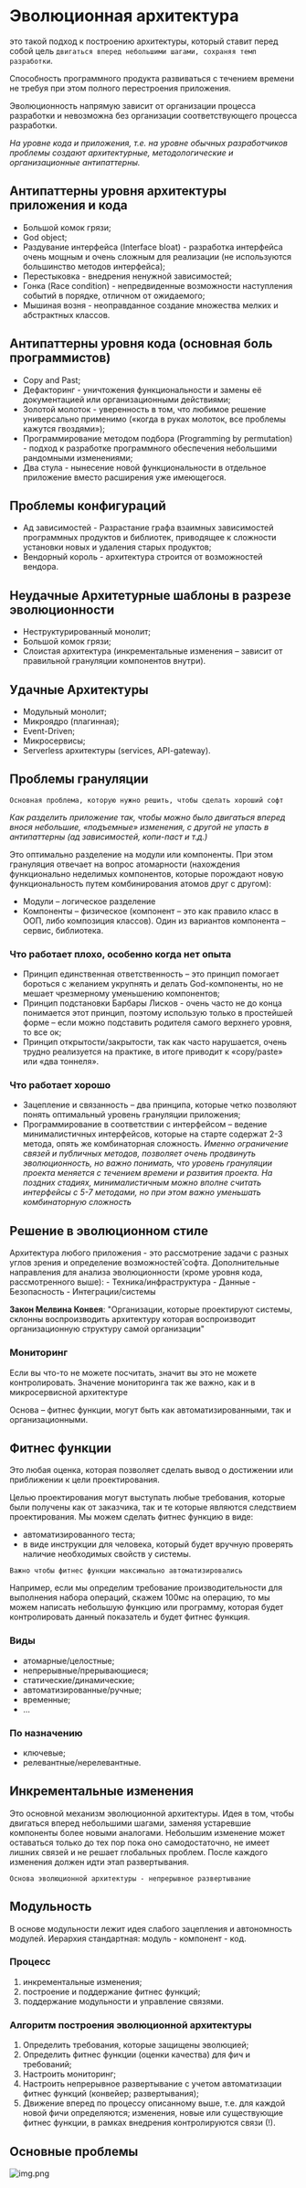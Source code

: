 # Эволюционная архитектура

это такой подход к построению архитектуры, который ставит перед собой цель `двигаться вперед небольшими шагами, сохраняя темп разработки`. 

Способность программного продукта развиваться с течением времени не требуя при этом полного перестроения приложения.

Эволюционность напрямую зависит от организации процесса разработки и невозможна без организации соответствующего процесса разработки.

_На уровне кода и приложения, т.е. на уровне обычных разработчиков проблемы создают архитектурные, методологические и организационные антипаттерны._

## Антипаттерны уровня архитектуры приложения и кода
- Большой комок грязи;
- God object;
- Раздувание интерфейса (Interface bloat) - разработка интерфейса очень мощным и очень сложным для реализации (не используются большинство методов интерфейса);
- Перестыковка - внедрения ненужной зависимостей;
- Гонка (Race condition) - непредвиденные возможности наступления событий в порядке, отличном от ожидаемого;
- Мышиная возня - неоправданное создание множества мелких и абстрактных классов.

## Антипаттерны уровня кода (основная боль программистов)
- Copy and Past;
- Дефакторинг - уничтожения функциональности и замены её документацией или организационными действиями;
- Золотой молоток - уверенность в том, что любимое решение универсально применимо («когда в руках молоток, все проблемы кажутся гвоздями»);
- Программирование методом подбора (Programming by permutation) - подход к разработке программного обеспечения небольшими рандомными изменениями;
- Два стула - нынесение новой функциональности в отдельное приложение вместо расширения уже имеющегося.

## Проблемы конфигураций
- Ад зависимостей - Разрастание графа взаимных зависимостей программных продуктов и библиотек, приводящее к сложности установки новых и удаления старых продуктов;
- Вендорный король - архитектура строится от возможностей вендора.

## Неудачные Архитетурные шаблоны в разрезе эволюционности
- Неструктурированный монолит;
- Большой комок грязи;
- Слоистая архитектура (инкрементальные изменения – зависит от правильной грануляции компонентов внутри).

## Удачные Архитектуры
- Модульный монолит;
- Микроядро (плагинная);
- Event-Driven;
- Микросервисы;
- Serverless архитектуры (services, API-gateway).

## Проблемы грануляции
`Основная проблема, которую нужно решить, чтобы сделать хороший софт`

_Как разделить приложение так, чтобы можно было двигаться вперед внося небольшие, «подъемные» изменения, с другой не упасть в антипаттерны (ад зависимостей, копи-паст и т.д.)_

Это оптимально разделение на модули или компоненты. При этом грануляция отвечает на вопрос атомарности (нахождения функционально неделимых компонентов, которые порождают новую функциональность путем комбинирования атомов друг с другом):

- Модули – логическое разделение
- Компоненты – физическое (компонент – это как правило класс в ООП, либо композиция классов). Один из вариантов компонента – сервис, библиотека.

### Что работает плохо, особенно когда нет опыта
- Принцип единственная ответственность – это принцип помогает бороться с желанием укрупнять и делать God-компоненты, но не мешает чрезмерному уменьшению компонентов;
- Принцип подстановки Барбары Лисков - очень часто не до конца понимается этот принцип, поэтому использую только в простейшей форме – если можно подставить родителя самого верхнего уровня, то все ок;
- Принцип открытости/закрытости, так как часто нарушается, очень трудно реализуется на практике, в итоге приводит к «copy/paste» или «два тоннеля».

### Что работает хорошо
- Зацепление и связанность – два принципа, которые четко позволяют понять оптимальный уровень грануляции приложения;
- Программирование в соответствии с интерфейсом – ведение минималистичных интерфейсов, которые на старте содержат 2-3 метода, опять же комбинаторная сложность. _Именно ограничение связей и публичных методов, позволяет очень продвинуть эволюционность, но важно понимать, что уровень грануляции проекта меняется с течением времени и развития проекта. На поздних стадиях, минималистичным можно вполне считать интерфейсы с 5-7 методами, но при этом важно уменьшать комбинаторную сложность_

## Решение в эволюционном стиле

Архитектура любого приложения - это рассмотрение задачи с разных углов зрения и определение возможностей̆ софта. Дополнительные направления для анализа эволюционности (кроме уровня кода, рассмотренного выше): - Техника/инфраструктура - Данные - Безопасность - Интеграции/системы

**Закон Мелвина Конвея**: "Организации, которые проектируют системы, склонны воспроизводить архитектуру которая воспроизводит организационную структуру самой организации"

### Мониторинг
Если вы что-то не можете посчитать, значит вы это не можете контролировать. Значение мониторинга так же важно, как и в микросервисной архитектуре

Основа – фитнес функции, могут быть как автоматизированными, так и организационными.

## Фитнес функции
Это любая оценка, которая позволяет сделать вывод о достижении или приближении к цели проектирования.

Целью проектирования могут выступать любые требования, которые были получены как от заказчика, так и те которые являются следствием проектирования. Мы можем сделать фитнес функцию в виде:

- автоматизированного теста;
- в виде инструкции для человека, который будет вручную проверять наличие необходимых свойств у системы.

`Важно чтобы фитнес функции максимально автоматизировались`

Например, если мы определим требование производительности для выполнения набора операций, скажем 100мс на операцию, то мы можем написать небольшую функцию или программу, которая будет контролировать данный показатель и будет фитнес функция.

### Виды
- атомарные/целостные;
- непрерывные/прерывающиеся;
- статические/динамические;
- автоматизированные/ручные;
- временные;
- ...

### По назначению
- ключевые;
- релевантные/нерелевантные.

## Инкрементальные изменения
Это основной механизм эволюционной архитектуры. Идея в том, чтобы двигаться вперед небольшими шагами, заменяя устаревшие компоненты более новыми аналогами. Небольшим изменение может оставаться только до тех пор пока оно самодостаточно, не имеет лишних связей и не решает глобальных проблем. После каждого изменения должен идти этап развертывания.


`Основа эволюционной архитектуры - непрерывное развертывание`

## Модульность
В основе модульности лежит идея слабого зацепления и автономность модулей. Иерархия стандартная: модуль - компонент - код.

### Процесс
1. инкрементальные изменения;
2. построение и поддержание фитнес функций;
3. поддержание модульности и управление связями.

### Алгоритм построения эволюционной архитектуры
1. Определить требования, которые защищены эволюцией; 
2. Определить фитнес функции (оценки качества) для фич и требований; 
3. Настроить мониторинг; 
4. Настроить непрерывное развертывание с учетом автоматизации фитнес функций (конвейер; развертывания); 
5. Движение вперед по процессу описанному выше, т.е. для каждой новой фичи определяются; изменения, новые или существующие фитнес функции, в рамках внедрения контролируются связи (!).

## Основные проблемы
![img.png](img.png)